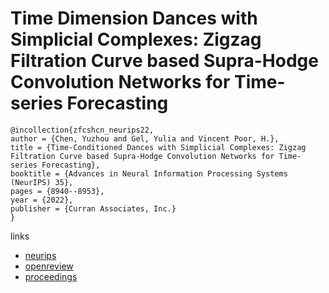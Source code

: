 # Time Dimension Dances with Simplicial Complexes: Zigzag Filtration Curve based Supra-Hodge Convolution Networks for Time-series Forecasting

```
@incollection{zfcshcn_neurips22,
author = {Chen, Yuzhou and Gel, Yulia and Vincent Poor, H.},
title = {Time-Conditioned Dances with Simplicial Complexes: Zigzag Filtration Curve based Supra-Hodge Convolution Networks for Time-series Forecasting},
booktitle = {Advances in Neural Information Processing Systems (NeurIPS) 35},
pages = {8940--8953},
year = {2022},
publisher = {Curran Associates, Inc.}
}
```

links
- [neurips](https://nips.cc/Conferences/2022/Schedule?showEvent=53664)
- [openreview](https://openreview.net/forum?id=2Ln-TWxVtf)
- [proceedings](https://papers.nips.cc//paper_files/paper/2022/hash/3a899fa79bc4110bca1eaa6649e9a8fa-Abstract-Conference.html)

